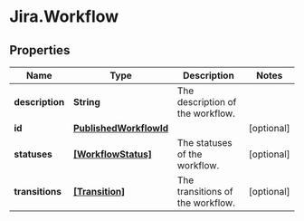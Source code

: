 # Jira.Workflow

## Properties

Name | Type | Description | Notes
------------ | ------------- | ------------- | -------------
**description** | **String** | The description of the workflow. | 
**id** | [**PublishedWorkflowId**](PublishedWorkflowId.md) |  | [optional] 
**statuses** | [**[WorkflowStatus]**](WorkflowStatus.md) | The statuses of the workflow. | [optional] 
**transitions** | [**[Transition]**](Transition.md) | The transitions of the workflow. | [optional] 


